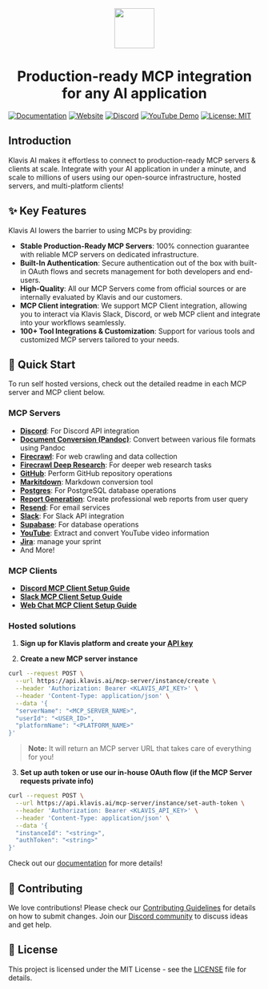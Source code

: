 <div align="center">
  <picture>
    <img src="https://raw.githubusercontent.com/klavis-ai/klavis/main/static/klavis-ai.png" width="80">
  </picture>
</div>

<h1 align="center">Production-ready MCP integration for any AI application</h1>

[![Documentation](https://img.shields.io/badge/Documentation-📖-green)](https://docs.klavis.ai)
[![Website](https://img.shields.io/badge/Website-🌐-purple)](https://www.klavis.ai)
[![Discord](https://img.shields.io/badge/Discord-Join-7289DA?logo=discord&logoColor=white)](https://discord.gg/p7TuTEcssn)
[![YouTube Demo](https://img.shields.io/badge/Demo-YouTube-red)](https://www.youtube.com/@KlavisAI-w2l)
[![License: MIT](https://img.shields.io/badge/License-MIT-blue.svg)](LICENSE)

## Introduction

Klavis AI makes it effortless to connect to production-ready MCP servers & clients at scale. Integrate with your AI application in under a minute, and scale to millions of users using our open-source infrastructure, hosted servers, and multi-platform clients!

## ✨ Key Features

Klavis AI lowers the barrier to using MCPs by providing:
- **Stable Production-Ready MCP Servers**: 100% connection guarantee with reliable MCP servers on dedicated infrastructure.
- **Built-In Authentication**: Secure authentication out of the box with built-in OAuth flows and secrets management for both developers and end-users.
- **High-Quality**: All our MCP Servers come from official sources or are internally evaluated by Klavis and our customers.
- **MCP Client integration**: We support MCP Client integration, allowing you to interact via Klavis Slack, Discord, or web MCP client and integrate into your workflows seamlessly.
- **100+ Tool Integrations & Customization**: Support for various tools and customized MCP servers tailored to your needs.

## 🚀 Quick Start

To run self hosted versions, check out the detailed readme in each MCP server and MCP client below.

### MCP Servers
- [**Discord**](mcp_servers/discord/README.md): For Discord API integration
- [**Document Conversion (Pandoc)**](mcp_servers/pandoc/README.md): Convert between various file formats using Pandoc
- [**Firecrawl**](mcp_servers/firecrawl/README.md): For web crawling and data collection
- [**Firecrawl Deep Research**](mcp_servers/firecrawl_deep_research/README.md): For deeper web research tasks
- [**GitHub**](mcp_servers/github/README.md): Perform GitHub repository operations
- [**Markitdown**](mcp_servers/markitdown/README.md): Markdown conversion tool
- [**Postgres**](mcp_servers/postgres/README.md): For PostgreSQL database operations
- [**Report Generation**](mcp_servers/report_generation/README.md): Create professional web reports from user query
- [**Resend**](mcp_servers/resend/README.md): For email services
- [**Slack**](mcp_servers/slack/README.md): For Slack API integration
- [**Supabase**](mcp_servers/supabase/README.md): For database operations
- [**YouTube**](mcp_servers/youtube/README.md): Extract and convert YouTube video information
- [**Jira**](mcp_servers/jira/README.md): manage your sprint
- And More!

### MCP Clients
- [**Discord MCP Client Setup Guide**](mcp-clients/README-Discord.md)
- [**Slack MCP Client Setup Guide**](mcp-clients/README-Slack.md)
- [**Web Chat MCP Client Setup Guide**](mcp-clients/README-Web.md)

### Hosted solutions

1. **Sign up for Klavis platform and create your [API key](https://www.klavis.ai/home/api-keys)**

2. **Create a new MCP server instance**
```bash
curl --request POST \
  --url https://api.klavis.ai/mcp-server/instance/create \
  --header 'Authorization: Bearer <KLAVIS_API_KEY>' \
  --header 'Content-Type: application/json' \
  --data '{
  "serverName": "<MCP_SERVER_NAME>",
  "userId": "<USER_ID>",
  "platformName": "<PLATFORM_NAME>"
}'
```
> **Note:** It will return an MCP server URL that takes care of everything for you!

3. **Set up auth token or use our in-house OAuth flow (if the MCP Server requests private info)**
```bash
curl --request POST \
  --url https://api.klavis.ai/mcp-server/instance/set-auth-token \
  --header 'Authorization: Bearer <KLAVIS_API_KEY>' \
  --header 'Content-Type: application/json' \
  --data '{
  "instanceId": "<string>",
  "authToken": "<string>"
}'
```

Check out our [documentation](https://docs.klavis.ai) for more details!

## 🤝 Contributing

We love contributions! Please check our [Contributing Guidelines](CONTRIBUTING.md) for details on how to submit changes. Join our [Discord community](https://discord.com/invite/P6fFgv2w) to discuss ideas and get help.

## 📜 License
This project is licensed under the MIT License - see the [LICENSE](LICENSE) file for details.
